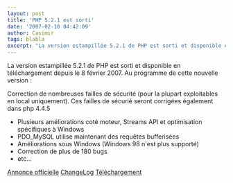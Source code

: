 ```yaml
---
layout: post
title: 'PHP 5.2.1 est sorti'
date: '2007-02-10 04:42:09'
author: Casimir
tags: blabla
excerpt: "La version estampillée 5.2.1 de PHP est sorti et disponible en téléchargement depuis le 8 février 2007.     \nAu programme de cette nouvelle version :  \n  \nCorrection de nombreuses failles de sécurité (pour la plupart exploitables en local uniquement). Ces failles de sécurié seront corrigées également dans php 4.4.5  \n  \n-Plusieurs      …"
---
```


La version estampillée 5.2.1 de PHP est sorti et disponible en téléchargement depuis le 8 février 2007.
Au programme de cette nouvelle version :

Correction de nombreuses failles de sécurité (pour la plupart exploitables en local uniquement). Ces failles de sécurié seront corrigées également dans php 4.4.5

* Plusieurs améliorations coté moteur, Streams API et optimisation spécifiques à Windows
* PDO_MySQL utilise maintenant des requêtes bufferisées
* Améliorations sous Windows (Windows 98 n'est plus supporté)
* Correction de plus de 180 bugs
* etc...

[Annonce officielle](http://www.php.net/releases/5_2_1.php)   [ChangeLog](http://www.php.net/ChangeLog-5.php#5.2.1)   [Téléchargement](http://www.php.net/downloads.php)
